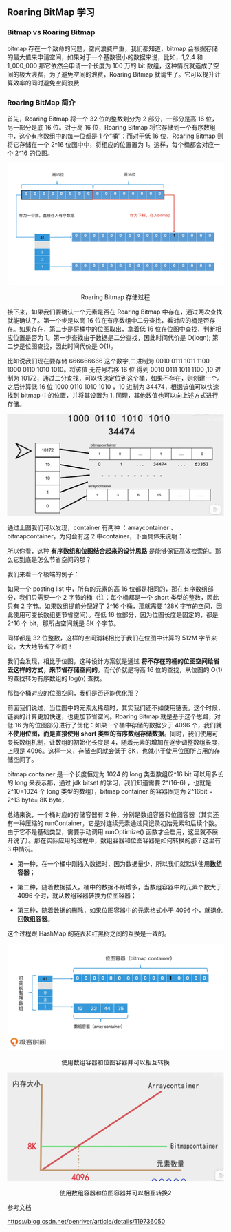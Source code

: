 ## Roaring BitMap 学习

### Bitmap vs Roaring Bitmap
bitmap 存在一个致命的问题，空间浪费严重，我们都知道，bitmap 会根据存储的最大值来申请空间，如果对于一个基数很小的数据来说，比如，1,2,4 和 1_000_000
那它依然会申请一个长度为 100 万的 bit 数组，这种情况就造成了空间的极大浪费，为了避免空间的浪费，Roaring Bitmap 就诞生了。它可以提升计算效率的同时避免空间浪费

### Roaring BitMap 简介

首先，Roaring Bitmap 将一个 32 位的整数划分为 2 部分，一部分是高 16 位，另一部分是底 16 位。对于高 16 位，Roaring Bitmap
将它存储到一个有序数组中，这个有序数组中的每一位都是 1 个“桶”；而对于低 16 位，Roaring Bitmap 则将它存储在一个 2^16 位图中中，将相应的位置置为 1。这样，每个桶都会对应一个 2^16 的位图。

![roaring bitmap 图1](./roaring_bitmap1.png)

<center> Roaring Bitmap 存储过程 </center>

接下来，如果我们要确认一个元素是否在 Roaring Bitmap 中存在，通过两次查找就能确认了。第一个步是以高 16 位在有序数组中二分查找，看对应的桶是否存在。如果存在，第二步是将桶中的位图取出，拿着低 16 位在位图中查找，判断相应位置是否为 1。第一步查找由于数据是二分查找，因此时间代价是 O(logn); 第二步是位图查找，因此时间代价是 O(1)。

比如说我们现在要存储 666666666 这个数字,二进制为 0010 0111 1011 1100 1000 0110 1010 1010。将该值 无符号右移 16 位 得到 0010 0111 1011 1100 ,10 进制为 10172，通过二分查找，可以快速定位到这个桶，如果不存在，则创建一个。之后计算低 16 位 1000 0110 1010 1010 ，10 进制为 34474，根据该值可以快速找到 bitmap 中的位置，并将其设置为 1. 同理，其他数值也可以向上述方式进行存储。

![roaring bitmap 图3](./roaring_bitmap3.jpg)

通过上图我们可以发现，container 有两种 ：arraycontainer 、bitmapcontainer，为何会有这 2 中container，下面具体来说明：

所以你看，这种 **有序数组和位图结合起来的设计思路** 是能够保证高效检索的。那么它到底是怎么节省空间的那？

我们来看一个极端的例子：

如果一个 posting list 中，所有的元素的高 16 位都是相同的，那在有序数组部分，我们只需要一个 2 字节的桶（注：每个桶都是一个 short 类型的整数，因此只有 2 字节。如果数组提前分配好了 2^16 个桶，那就需要 128K 字节的空间，因此使用可变长数组更节省空间）。在低 16 位部分，因为位图长度是固定的，都是 2^16 个 bit，那所占空间就是 8K 个字节。

同样都是 32 位整数，这样的空间消耗相比于我们在位图中计算的 512M 字节来说，大大地节省了空间！

我们会发现，相比于位图，这种设计方案就是通过 **将不存在的桶的位图空间给省去这样的方式，来节省存储空间的**。而代价就是将高 16 位的查找，从位图的 O(1)的查找转为有序数组的 log(n) 查找。

那每个桶对应的位图空间，我们是否还能优化那？

前面我们说过，当位图中的元素太稀疏时，其实我们还不如使用链表。这个时候，链表的计算更加快速，也更加节省空间。Roaring Bitmap 就是基于这个思路，对低 16 为的位图部分进行了优化：如果一个桶中存储的数据少于 4096 个，我们就**不使用位图，而是直接使用 short 类型的有序数组存储数据**。同时，我们使用可变长数组机制，让数组的初始化长度是 4，随着元素的增加在逐步调整数组长度，上限是 4096。这样一来，存储空间就会低于 8K，也就小于使用位图所占用的存储空间了。

bitmap container 是一个长度恒定为 1024 的 long 类型数组(2^16 bit 可以用多长的 long 来表示那，通过 jdk bitset 的学习，我们知道需要 2^(16-6) ，也就是 2^10=1024 个 long 类型的数组），bitmap container 的容器固定为 2^16bit = 2^13 byte= 8K byte，

总结来说，一个桶对应的存储容器有 2 种，分别是数组容器和位图容器（其实还有一种压缩的 runContainer，它是对连续元素通过只记录初始元素和后续个数。由于它不是基础类型，需要手动调用 runOptimize() 函数才会启用，这里就不展开说了）。那在实际应用的过程中，数组容器和位图容器是如何转换的那？这里有 3 中情况。

* 第一种，在一个桶中刚插入数据时，因为数据量少，所以我们就默认使用**数组容器**；

* 第二种，随着数据插入，桶中的数据不断增多，当数组容器中的元素个数大于 4096 个时，就从数组容器转换为位图容器；

* 第三种，随着数据的删除，如果位图容器中的元素格式小于 4096 个，就退化回**数组容器**。

这个过程跟 HashMap 的链表和红黑树之间的互换是一致的。

![roaring bitmap 图1](./roaring_bitmap2.png)

<center> 使用数组容器和位图容器并可以相互转换 </center>


![roaring bitmap 图4](./roaring_bitmap4.jpg)

<center> 使用数组容器和位图容器并可以相互转换2 </center>

参考文档

https://blog.csdn.net/penriver/article/details/119736050
